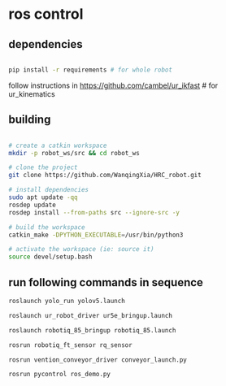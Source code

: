 # ros control

## dependencies
```bash

pip install -r requirements # for whole robot

```
follow instructions in https://github.com/cambel/ur_ikfast # for ur_kinematics

## building
```bash

# create a catkin workspace
mkdir -p robot_ws/src && cd robot_ws

# clone the project
git clone https://github.com/WanqingXia/HRC_robot.git

# install dependencies
sudo apt update -qq
rosdep update
rosdep install --from-paths src --ignore-src -y

# build the workspace
catkin_make -DPYTHON_EXECUTABLE=/usr/bin/python3

# activate the workspace (ie: source it)
source devel/setup.bash
```

## run following commands in sequence
```bash
roslaunch yolo_run yolov5.launch

roslaunch ur_robot_driver ur5e_bringup.launch

roslaunch robotiq_85_bringup robotiq_85.launch

rosrun robotiq_ft_sensor rq_sensor

rosrun vention_conveyor_driver conveyor_launch.py

rosrun pycontrol ros_demo.py
```
